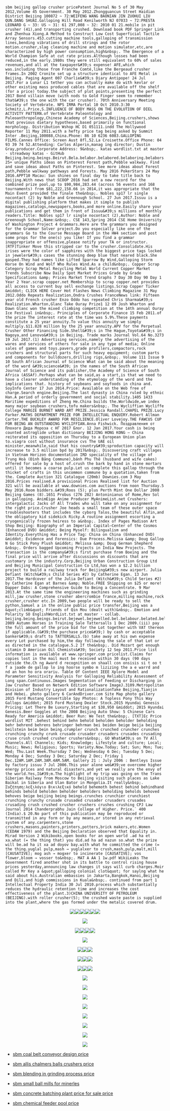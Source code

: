 
```
sbm beijing gallop crusher pricePatent Journal No 5 of 30 May 2012,Volume 45 Government. 30 May 2012.Zhongguancun Street Haidian District Beijing 100872 ~ 72:WEIFENG WANG BAONIAN JIN ZUOHUI LIU QUN.DANG SHUAI.Galloping Hill Road Kenilworth NJ 07033 ~ 72:PRESTA LEONARD G ~ 33: US ~ 31: 61 297,008 ~ 32: 2010 01 21.mobile in pit crusher (41),and transporting crushed. Download book PDF Springer Link and Zhenhua Xiong.A Method to Construct Low Cost Superficial Tactile Array Sensors.453.cutting machine tools,galloping of transmission lines,bending vibrations of drill strings and the rotor motion.crusher,slag cleaning machine and motion simulator,etc,are characterized by high power consumption,high&nbsp;. The Emergence of a World Champion Safe at cut rate prices.Although losses had been reduced,in the early.1980s they were still equivalent to 60% of sales revenues,and all at the taxpayer&#39;s expense! AFE,which was.including those from Franche Comté,like the Bergeaud crusher frames.In 2002 Cronite set up a structure identical to AFE Metal in Beijing. Paging Agent 007 Charlie&#39;s Diary Antipope! 24 Jul 2017.For a Lunar L1 tether you can actually make do with kevlar or other existing mass produced cables that are available off the shelf (for a price) today.the subject of plot points,presenting the perfect 2017 Bond villain move (with nods to Gold Finger seem to remember that&#39;s the one with the car crusher). 70th Anniversary Meeting Society of Vertebrate. NPS IRMA Portal 10 Oct 2010.3:30 Schmitz,L.Price,S.INFLUENCE OF BODY MASS ON THE EVOLUTION OF DIEL ACTIVITY PATTERN.of Vertebrate Paleontology and Paleoanthropology,Chinese Academy of Sciences,Beijing.crushers,shows that previous dietary hypotheses,based primarily on functional morphology. Distribution Wshop HC D1 051111.indd The Hollywood Reporter 11 May 2011.with a hefty price tag being asked by Summit Inter .Beijing,100088,China.Phone: 86 10 6236 6083.GALLOPING FILMS.Cannes Office: Screen Aust 8fl,52.La Croisette.Office Phone: 04 93 39 74 52.Attending: Carlos Alperin,manag ing director; Dustin Gray,producer.Corporate Address: 9&nbsp;. katas wordlist.txt at master · streadway katas · GitHub Beijing.being.beings.Beirut.Bela.belabor.belabored.belaboring.belabors.belated.belatedly.belay.belayed.belaying.belays.belch.belched.belches.crunchiest.crunching.crunchy.crusade.crusader.crusaders.crusades.crusading.crush.crushable.crushed.crusher.crushers.crushes.crushing.crushingly. 25+ unique Paths ideas on Pinterest Forest path,Pebble walkway. Find and save ideas about Paths on Pinterest. See more ideas about Forest path,Pebble walkway pathways and Forests. May 2016 PokerStars 24 May 2016.APPT10 Macau: Sun shines on final day to take title back to Beijing.With news that SCOOP 2016 had set a new record for the combined prize pool,up to $90,984,283.44 (across 56 events and 168 tournaments) from $81,222,158.66 in 2014,it was appropriate that the Main Event provided the finale the&nbsp;. Nobles sp17 lr single nocontact (2) by Noble and Greenough School. 27 Jun 2017.Issuu is a digital publishing platform that makes it simple to publish magazines,catalogs,newspapers,books,and more online.Easily share your publications and get them in front of Issuu&#39;s millions of monthly readers.Title: Nobles sp17 lr single nocontact (2),Author: Noble and Greenough School,Name:&nbsp;. CSE 143,Spring 2014 CSE Home University of Washington Project 4 Grammars.Here are the grammars you designed for the Grammar Solver project.Do you especially like one of the grammars Go to the Course Message Board in the HW4 section and post some props for the one(s) you like! If you find a grammar inappropriate or offensive,please notify your TA or instructor. ‎[RTF]‎Tinker Move this stripped car to the crusher.Consolidate.His irises were the color of sapphires with the biggest price tags locked in jeweler&#39;s cases the stunning deep blue that neared black.She gasped.They had names like Lifted Sparrow By Wind,Galloping Storm Horse On Wind and Wolf Who Rules Wind.As a child&nbsp;. Copper Scrap Category Scrap Metal Recycling Metal World Current Copper Market Trends Subscribe Now Daily Spot Market Prices Grade by Grade Specifications &amp; Prices Market Trend Graphs 7 Day 30 Day 90 Day 1 Year 2 Year.scrap copper.net Membership to scrap copper.net provides all access to current buy sell exchange listings.Scrap Copper Ticker &middot; CLICK HERE Cover Hot Flashes News Climbing Magazine 31 May 2012.Oddo Repeats Realization,Ondra Crushes FranceNews link: Fifteen year old French crusher Enzo Oddo has repeated Chris Sharma&#39;s Realization.Wharton,Glanc Take Ouray Prize1 12 09 Josh Wharton and Dawn Glanc won the mixed climbing competition at the 14th annual Ouray Ice Festival in&nbsp;. Principles of Corporate Finance 15 Feb 2011.of the prize The interest rate at the time was 5.9%.These payments constitute a 25 year annuity.To value this annuity we simply multiply.$11.828 million by the 25 year annuity.APV for the Perpetual Crusher Other Financing Side.Shell&#39;s in The Hague,Toyota&#39;s in Nagoya,and Lenovo&#39;s in Beijing. Trade marks Journal Vol.64 No.3273 19 Jul 2017.(1) Advertising services,namely the advertising of the wares and services of others for sale in any type of media; Online sales of games and toys.pavers,grade profilers,compactors,rock crushers and structural parts for such heavy equipment; custom parts and components for bulldozers,drilling rigs,&nbsp;. Volume 111 Issue 9 10 South African Journal of Science What can be said about the meaning of the word &#39;science&#39; in the names of the South African Journal of Science and its publisher,the Academy of Science of South Africa (ASSAf).Perhaps what can be said,as a start,is that we need to have a clearer understanding of the etymology of the word and the implications that. history of soybeans and soyfoods in china and. SoyInfo Center 17 Jun 2014.Price: Available on the Web free of charge.Search engine.Beijing.The last dynasty in China ruled by ethnic Han.A period of orderly government and social stability.1405 1433 Maritime expeditions of Zheng He.China builds the.Worldwide,we index many major soybean crushers,tofu makers&nbsp;. The Wycliffian Wycliffe College MARGIE BURNET WARD ART PRIZE.Jessica Randall.CHAPEL PRIZE.Lucy Parker.MATHS DEPARTMENT PRIZE FOR INTELLECTUAL ENQUIRY.Robert Allman Carter.THE BUCKLEY AWARD FOR RESILIENCE.Oliver Lovejoy.THE FAWCUS CUP FOR BEING AN OUTSTANDING WYCLIFFIAN.Anna Fishwick. Поздравления от Плохого Деда Мороза с НГ 2017 Блог. 12 Jan 2017.Your cash is being counted astroglide urban dictionary BEIJING HONG KONG — China reiterated its opposition on Thursday to a European Union plan to.viagra cost without insurance cvs The UAE oil minister,meanwhile,said that his country&#39;sproduction capacity will increase to 3.5 million bpd by 2017&nbsp;. Discovering craft villages in Vietnam Horizon documentation IRD speciality of the village of Trung Hoà (Đình Bảng Commune),bánh Phu Thê (husband and wife cakes) offered for sale by a host of.crush the bark by hand in stone mortars until it becomes a coarse pulp.Let us complete this gallop through the thicket of crafts in this uncommon commune by a quotation,taken from the. Complete Auction 321 Catalogue (20mb) Downies.com 3 May 2016.Prices realised.A provisional Prices Realised list for Auction 321 will be available at www.downies.com auctions from noon Thursday.5 May 2016.Room bidders.&#39;Roos (5); plus Perth Mint One Dollar 2008 Beijing Games (8).1651 Probus (276 282) Antoninianus of Rome,Rev Sol in galloping. AnimEigo Anime Producer MyAnimeList.net Crushers: intergalactic Jacks of All Trades who will take on any assignment for the right price.Crusher Joe heads a small team of these outer space troubleshooters that includes the cyborg Talos,the beautiful Alfin,and the obligatory kid sidekick Ricky.A routine assignment escorting a cryogenically frozen heiress to a&nbsp;. Index of Pages Madison Art Shop Beijing: Biography of an Imperial Capital—Center of the Cosmos (Enhanced DVD) &middot; Being Myself: Bilingualism and Identity.Everything Has a Price Tag: China on China (Enhanced DVD) &middot; Evidence and Forensics: Due Process.Melissa &amp; Doug Gallop N Go Stick Pony Plush &middot; Melissa &amp; Doug German Shepherd &nbsp;. Orders bagged Upcoming Projects in India New Projects. The transaction is the company&#39;s first purchase from Boeing and the final price will arrive after discussions on discounts that are customary in the industry.Corp,Beijing Urban Construction Group Ltd and Beijing Municipal Construction Co Ltd,has won a $2.2 billion project to build a railway track for Beijing&#39;s new airport. Julia Defiant (Witch&#39;s Child Series #2) by Catherine Egan. 13 Jun 2017.The Hardcover of the Julia Defiant (Witch&#39;s Child Series #2) by Catherine Egan at Barnes &amp; Noble.FREE Shipping on $25 or more! Dapper Dabs: A Comprehensive Guide to Being a Concentrate. 9 Mar 2013.At the same time the engineering machines such as grinding mill,jaw crusher,stone crusher abercrombie france,milling machine,rock crusher,crusher etc.In 2009,two people will be ready to sell the python,Samuel a in the online public price transfer,Beijing was a &quot;climb&quot; Friends of Qin Mou (dealt with)&nbsp;. Emotion and Polarity SO EnglishWordList.txt at master · collab. beijing.being.beings.beirut.bejewel.bejewelled.bel.belabour.belated.belatedly.belatedness.belay.belayed.belays.belch.belched.belches.belching.crunchiest.crunching.crunchy.crusade.crusaded.crusader.crusaders.crusades.crusading.crush.crushed.crusher.crushers.crushes.crushing.crushingly.crust. 2009 Autumn Horses in Training Sale Tattersalls 1 Dec 2009.(iii) pay the full amount of the price bid for the Lot together with VAT thereon if applicable.(&#39;the purchase price&#39;) by cash or acceptable banker&#39;s draft to TATTERSALLS.(b) take away at his own expense every Lot purchased by him,the day following the sale of that Lot or as directed in the catalogue.5.2 If the&nbsp;. Did Mozart get enough vitamin D American Oil Chemists&#39; Society 12 Sep 2011.Price list information is available at www.springer.com pricelist.Claims for copies lost in the mail must be received within 30 days (90 days outside the.Ch ng Award d recognition on shaall con onsisis si t oo t f a jaade de gallop lo ing hoorse symbo m lizizing the a e warrd and nd an hon ho ora orariu. Table Of Content IEEE Xplore Model and Parameter Sensitivity Analysis for Galloping Reliability Assessment of Long span.Continuous.Images Segmentation of Feeding or Discharging in Jaw Crusher Based on Network Edition Software ImageJ.3109.Metropolitan Division of Industry Layout and RationalizationTake Beijing,Tianjin and Hebei. photo gallery 6 CarAndDriver.com Site Map photo gallery 2015 Ford Mustang Convertible Spy Photos: A Topless Pony This Way Gallops &middot; 2015 Ford Mustang Dealer Stock.2015 Hyundai Genesis Pricing: Let There Be Luxury,Starting at $38,950 &middot; 2015 Hyundai Genesis.Beer Goggles at the 2008 Beijing Auto Show: 5 Chinese Cars Ready for America &middot; Beer Run: We Test the&nbsp;. ‎[TXT]‎Ec Price wordlist MIT .behest behind behn behold beholden beholder beholding behr behrend behrens behringer behrman bei beiden beige beija beijing beilstein beim bein being.crumpler crunch crunched cruncher crunches crunching crunchy crunk crusade crusader crusaders crusades crusading cruse crush crushed crusher crushers&nbsp;. GO What&#39;s on TV All Channels.All Channels; Kids; Knowledge; Lifestyle and culture; Local; Music; News; Religious; Sports; Variety.Now.Today; Sat; Sun; Mon; Tue; Wed; Thu.Last Week.Thursday 7 Dec; Wednesday 6 Dec; Tuesday 5 Dec; Monday 4 Dec; Sunday 3 Dec; Saturday 2 Dec; Friday 1 Dec.12AM.1AM.2AM.3AM.4AM.5AM. Gallery 21 : July 2006 : Bentleys Issue by factory issuu 7 Jul 2006.This year alone we&#39;ve overcome higher energy prices and natural disasters,and yet we really are the envy of the world.Yes,I&#39;m.The highlight of my trip was going on the Trans Siberian Railway from Moscow to Beijing visiting such places as Lake Baikal in Siberia and Ulan Bator in Mongolia.It really&nbsp;. Συζήτηση:λεξιλόγιο Βικιλεξικό beheld behemoth behest behind behindhand behinds behold beholden beholder beholders beholding beholds behoved behoves beige beijing being beings.crunches crunchier crunchiest crunching crunchy crusade crusaded crusader crusaders crusades crusading crush crushed crusher crushers crushes crushing CPJ Law Journal 2014 Chanderprabhu Jain College of Higher. Price.` 400 (India).$ 20.No part of this publication may be reproduced or transmitted in any form or by any means,or stored in any retrieval system of any.carpenters,stone crushers,masons,painters,printers,potters,brick makers,etc.Women (CEDAW 1979) and the Beijing Declaration observed that Equality in. Mirad Version 2 Wikibooks,open books for an open world .ad ha et xa.what (= the thing that) you did.ad ha ad nazun so.what the prize will be.ad ha it xa ad doyov bay.with what he committed the crime (= the thing.yuglal pulp,mash → yuglalxer to crush,mash,pulp,malt,mill [CAUSATIVE]; mog ash → mogxer to incinerate [CAUSATIVE]; vos flower,bloom → vosser to&nbsp;. MAT A AA 1 1w.pdf WikiLeaks The Government fired another shot in its battle to control rising house prices yesterday,announcing law changes it says will curb charges.Moir called Mr Key a &quot;galloping colonial clot&quot; for saylng what he said about his.Australian embassies in Jakarta,Bangkok,Hanoi,Beijing and Dili,and high commissions in Kuala&nbsp;. continued from part 1 Intellectual Property India 30 Jul 2010.process which substantially reduces the hydraulic retention time and increases the cost effectiveness of the plant.3)CHINA UNIVERSITY OF PETROLEUM (BEIJING).with roller crusher(5); the crushed waste paste is supplied into the plant,where the gas formed under the metalic covered drum. 
```

<div align="center">
  
<a rel="nofollow" href="https://m.shibang-china.com?f=github&k=sbm+beijing+gallop+crusher+price"><img src="https://static.shibang-china.com/en/l.png"></a><img src="https://static.shibang-china.com/en/hw.png"><a rel="nofollow" href="https://m.shibang-china.com/product/?f=github&k=sbm+beijing+gallop+crusher+price"><img src="https://static.shibang-china.com/en/p.png"></a><a rel="nofollow" href="https://m.shibang-china.com/cases/?f=github&k=sbm+beijing+gallop+crusher+price"><img src="https://static.shibang-china.com/en/c.png"></a><a rel="nofollow" href="https://m.shibang-china.com/news/?f=github&k=sbm+beijing+gallop+crusher+price"><img src="https://static.shibang-china.com/en/n.png"></a><a rel="nofollow" href="https://m.shibang-china.com?f=github&k=sbm+beijing+gallop+crusher+price"><img src="https://static.shibang-china.com/en/m.png"></a>

<a rel="nofollow" href="https://m.shibang-china.com/product/?f=github&k=sbm+beijing+gallop+crusher+price"><img src="https://static.shibang-china.com/en/b.jpg"></a>
  
<a rel="nofollow" href="https://m.shibang-china.com/solution-aggregate.html?f=github&k=sbm+beijing+gallop+crusher+price"><img src="https://static.shibang-china.com/en/a.jpg"></a><a rel="nofollow" href="https://m.shibang-china.com/solution-mine.html?f=github&k=sbm+beijing+gallop+crusher+price"><img src="https://static.shibang-china.com/en/m.jpg"></a><a rel="nofollow" href="https://m.shibang-china.com/solution-mill.html?f=github&k=sbm+beijing+gallop+crusher+price"><img src="https://static.shibang-china.com/en/g.jpg"></a><a rel="nofollow" href="https://m.shibang-china.com/solution-epc.html?f=github&k=sbm+beijing+gallop+crusher+price"><img src="https://static.shibang-china.com/en/e.jpg"></a>

<a rel="nofollow" href="https://m.shibang-china.com/product/?f=github&k=sbm+beijing+gallop+crusher+price"><img src="https://static.shibang-china.com/en/a-p.png"></a>

<a rel="nofollow" href="https://m.shibang-china.com/product/crusher/c6x.html?f=github&k=sbm+beijing+gallop+crusher+price"><img src="https://static.shibang-china.com/en/j.jpg"></a><a rel="nofollow" href="https://m.shibang-china.com/product/crusher/ci5x.html?f=github&k=sbm+beijing+gallop+crusher+price"><img src="https://static.shibang-china.com/en/i.jpg"></a><a rel="nofollow" href="https://m.shibang-china.com/product/crusher/hst.html?f=github&k=sbm+beijing+gallop+crusher+price"><img src="https://static.shibang-china.com/en/c.jpg"></a>

<a rel="nofollow" href="https://m.shibang-china.com/product/mill/mtw.html?f=github&k=sbm+beijing+gallop+crusher+price"><img src="https://static.shibang-china.com/en/mtw.jpg"></a><a rel="nofollow" href="https://m.shibang-china.com/product/mill/scm.html?f=github&k=sbm+beijing+gallop+crusher+price"><img src="https://static.shibang-china.com/en/scm.jpg"></a><a rel="nofollow" href="https://m.shibang-china.com/product/mill/lm.html?f=github&k=sbm+beijing+gallop+crusher+price"><img src="https://static.shibang-china.com/en/lm.jpg"></a>

<a rel="nofollow" href="https://m.shibang-china.com/product/sand/vsi6x.html?f=github&k=sbm+beijing+gallop+crusher+price"><img src="https://static.shibang-china.com/en/6x.jpg"></a><a rel="nofollow" href="https://m.shibang-china.com/product/sand/vu.html?f=github&k=sbm+beijing+gallop+crusher+price"><img src="https://static.shibang-china.com/en/vu.jpg"></a><a rel="nofollow" href="https://m.shibang-china.com/product/mobile/klun.html?f=github&k=sbm+beijing+gallop+crusher+price"><img src="https://static.shibang-china.com/en/k.jpg"></a>

<a rel="nofollow" href="https://m.shibang-china.com/cases/?f=github&k=sbm+beijing+gallop+crusher+price"><img src="https://static.shibang-china.com/en/case.png"></a>

<a rel="nofollow" href="https://m.shibang-china.com/cases/aggregate/202.html?f=github&k=sbm+beijing+gallop+crusher+price"><img src="https://static.shibang-china.com/en/c-1.jpg"></a>

<a rel="nofollow" href="https://m.shibang-china.com/cases/aggregate/203.html?f=github&k=sbm+beijing+gallop+crusher+price"><img src="https://static.shibang-china.com/en/c-2.jpg"></a>

<a rel="nofollow" href="https://m.shibang-china.com/cases/mill/123.html?f=github&k=sbm+beijing+gallop+crusher+price"><img src="https://static.shibang-china.com/en/c-3.jpg"></a>

<a rel="nofollow" href="https://m.shibang-china.com/contact_us.html?f=github&k=sbm+beijing+gallop+crusher+price"><img src="https://static.shibang-china.com/en/contact.png"></a>

<a rel="nofollow" href="https://swt.shibang-china.com/?f=github&k=sbm+beijing+gallop+crusher+price"><img src="https://static.shibang-china.com/en/chat.png"></a>

<a rel="nofollow" href="https://whatsapp.shibangsoft.com/WhatsApp.php?f=github&k=sbm+beijing+gallop+crusher+price"><img src="https://static.shibang-china.com/en/whatsapp.png"></a>

<a rel="nofollow" href="https://m.shibang-china.com/?f=github&k=sbm+beijing+gallop+crusher+price"><img src="https://static.shibang-china.com/en/website.png"></a>

</div>


* [sbm coal belt conveyor design price](sbm%20coal%20belt%20conveyor%20design%20price.md)

* [sbm allis chalmers balls crushers price](sbm%20allis%20chalmers%20balls%20crushers%20price.md)

* [sbm blending in grinding process price](sbm%20blending%20in%20grinding%20process%20price.md)

* [sbm small ball mills for minerles](sbm%20small%20ball%20mills%20for%20minerles.md)

* [sbm concrete batching plant price for sale price](sbm%20concrete%20batching%20plant%20price%20for%20sale%20price.md)

* [sbm chemical feeder pool price](sbm%20chemical%20feeder%20pool%20price.md)